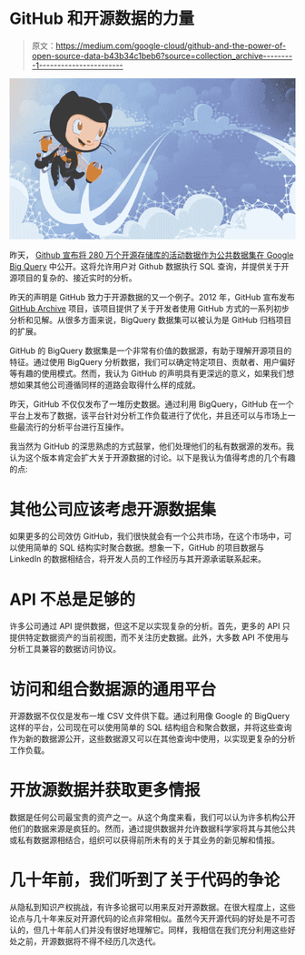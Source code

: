 # GitHub 和开源数据的力量

> 原文：<https://medium.com/google-cloud/github-and-the-power-of-open-source-data-b43b34c1beb6?source=collection_archive---------1----------------------->

![](img/336bcef1da7ed9194a0283a6c4697831.png)

昨天， [Github 宣布将 280 万个开源存储库的活动数据作为公共数据集在 Google Big Query](https://github.com/blog/2201-making-open-source-data-more-available) 中公开。这将允许用户对 Github 数据执行 SQL 查询，并提供关于开源项目的复杂的、接近实时的分析。

昨天的声明是 GitHub 致力于开源数据的又一个例子。2012 年，GitHub 宣布发布 [GitHub Archive](https://www.githubarchive.org/) 项目，该项目提供了关于开发者使用 GitHub 方式的一系列初步分析和见解。从很多方面来说，BigQuery 数据集可以被认为是 GitHub 归档项目的扩展。

GitHub 的 BigQuery 数据集是一个非常有价值的数据源，有助于理解开源项目的特征。通过使用 BigQuery 分析数据，我们可以确定特定项目、贡献者、用户偏好等有趣的使用模式。然而，我认为 GitHub 的声明具有更深远的意义，如果我们想想如果其他公司遵循同样的道路会取得什么样的成就。

昨天，GitHub 不仅仅发布了一堆历史数据。通过利用 BigQuery，GitHub 在一个平台上发布了数据，该平台针对分析工作负载进行了优化，并且还可以与市场上一些最流行的分析平台进行互操作。

我当然为 GitHub 的深思熟虑的方式鼓掌，他们处理他们的私有数据源的发布。我认为这个版本肯定会扩大关于开源数据的讨论。以下是我认为值得考虑的几个有趣的点:

# 其他公司应该考虑开源数据集

如果更多的公司效仿 GitHub，我们很快就会有一个公共市场，在这个市场中，可以使用简单的 SQL 结构实时聚合数据。想象一下，GitHub 的项目数据与 LinkedIn 的数据相结合，将开发人员的工作经历与其开源承诺联系起来。

# API 不总是足够的

许多公司通过 API 提供数据，但这不足以实现复杂的分析。首先，更多的 API 只提供特定数据资产的当前视图，而不关注历史数据。此外，大多数 API 不使用与分析工具兼容的数据访问协议。

# 访问和组合数据源的通用平台

开源数据不仅仅是发布一堆 CSV 文件供下载。通过利用像 Google 的 BigQuery 这样的平台，公司现在可以使用简单的 SQL 结构组合和聚合数据，并将这些查询作为新的数据源公开，这些数据源又可以在其他查询中使用，以实现更复杂的分析工作负载。

# 开放源数据并获取更多情报

数据是任何公司最宝贵的资产之一。从这个角度来看，我们可以认为许多机构公开他们的数据来源是疯狂的。然而，通过提供数据并允许数据科学家将其与其他公共或私有数据源相结合，组织可以获得前所未有的关于其业务的新见解和情报。

# 几十年前，我们听到了关于代码的争论

从隐私到知识产权挑战，有许多论据可以用来反对开源数据。在很大程度上，这些论点与几十年来反对开源代码的论点非常相似。虽然今天开源代码的好处是不可否认的，但几十年前人们并没有很好地理解它。同样，我相信在我们充分利用这些好处之前，开源数据将不得不经历几次迭代。